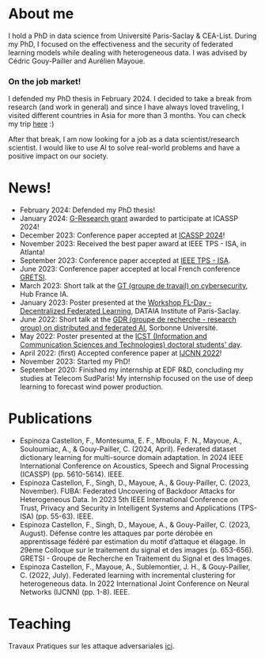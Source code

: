 # About me
I hold a PhD in data science from Université Paris-Saclay & CEA-List. During my PhD, I focused on the effectiveness and the security of federated learning models while dealing with heterogeneous data. I was advised by Cédric Gouy-Pailler and Aurélien Mayoue.

### On the job market!

I defended my PhD thesis in February 2024. I decided to take a break from research (and work in general) and since I have always loved traveling, I visited different countries in Asia for more than 3 months. You can check my trip [here](https://www.polarsteps.com/fabiola95/11228877-philippines?s=A5D7DC0D-A3FF-40A1-9023-8462FA368058) :)

After that break, I am now looking for a job as a data scientist/research scientist. I would like to use AI to solve real-world problems and have a positive impact on our society. 

# News!
* February 2024: Defended my PhD thesis! 
* January 2024: [G-Research grant](https://www.gresearch.com/news/g-research-january-2024-grant-winners/) awarded to participate at ICASSP 2024!
* December 2023: Conference paper accepted at [ICASSP 2024](https://2024.ieeeicassp.org/)!
* November 2023: Received the best paper award at IEEE TPS - ISA, in Atlanta!
* September 2023: Conference paper accepted at [IEEE TPS - ISA](https://www.sis.pitt.edu/lersais/conference/tps/2023/index.html).
* June 2023: Conference paper accepted at local French conference [GRETSI](https://gretsi.fr/colloque2023/).
* March 2023: Short talk at the [GT (groupe de travail) on cybersecurity](https://www.hub-franceia.fr/groupes-de-travail/), Hub France IA.
* January 2023: Poster presented at the [Workshop FL-Day - Decentralized Federated Learning](https://www.dataia.eu/index.php/en/events/workshop-fl-day-decentralized-federated-learning-approaches-and-challenges), DATAIA Institute of Paris-Saclay.
* June 2022: Short talk at the [GDR (groupe de recherche - research group) on distributed and federated AI](https://sites.google.com/view/apprentissage-distribue-gdr/accueil), Sorbonne Université.
* May 2022: Poster presented at the [ICST (Information and Communication Sciences and Technologies) doctoral students' day](https://digicosme.cnrs.fr/ceremonie-de-remise-des-prix-de-la-meilleure-production-scientifique-en-stic-du-plateau-de-saclay/).
* April 2022: (first) Accepted conference paper at [IJCNN 2022](https://wcci2022.org/)!
* November 2023: Started my PhD! 
* September 2020: Finished my internship at EDF R&D, concluding my studies at Telecom SudParis! My internship focused on the use of deep learning to forecast wind power production.

# Publications
* Espinoza Castellon, F., Montesuma, E. F., Mboula, F. N., Mayoue, A., Souloumiac, A., & Gouy-Pailler, C. (2024, April). Federated dataset dictionary learning for multi-source domain adaptation. In 2024 IEEE International Conference on Acoustics, Speech and Signal Processing (ICASSP) (pp. 5610-5614). IEEE.
* Espinoza Castellon, F., Singh, D., Mayoue, A., & Gouy-Pailler, C. (2023, November). FUBA: Federated Uncovering of Backdoor Attacks for Heterogeneous Data. In 2023 5th IEEE International Conference on Trust, Privacy and Security in Intelligent Systems and Applications (TPS-ISA) (pp. 55-63). IEEE.
* Espinoza Castellon, F., Singh, D., Mayoue, A., & Gouy-Pailler, C. (2023, August). Défense contre les attaques par porte dérobée en apprentissage fédéré par estimation du motif d’attaque et élagage. In 29ème Colloque sur le traitement du signal et des images (p. 653-656). GRETSI - Groupe de Recherche en Traitement du Signal et des Images.
* Espinoza Castellon, F., Mayoue, A., Sublemontier, J. H., & Gouy-Pailler, C. (2022, July). Federated learning with incremental clustering for heterogeneous data. In 2022 International Joint Conference on Neural Networks (IJCNN) (pp. 1-8). IEEE.

# Teaching
Travaux Pratiques sur les attaque adversariales [ici](https://github.com/fabiola-espinoza-castellon/TP_AttaquesAdversariales).
